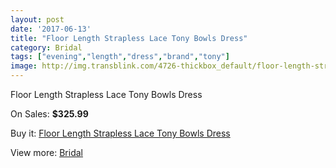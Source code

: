 ```yaml
---
layout: post
date: '2017-06-13'
title: "Floor Length Strapless Lace Tony Bowls Dress"
category: Bridal
tags: ["evening","length","dress","brand","tony"]
image: http://img.transblink.com/4726-thickbox_default/floor-length-strapless-lace-tony-bowls-dress.jpg
---
```

Floor Length Strapless Lace Tony Bowls Dress

On Sales: **$325.99**
<a href="https://www.transblink.com/en/bridal/1474-floor-length-strapless-lace-tony-bowls-dress.html"><amp-img layout="responsive" width="600" height="600" src="//img.transblink.com/4726-thickbox_default/floor-length-strapless-lace-tony-bowls-dress.jpg" alt="Floor Length Strapless Lace Tony Bowls Dress 0" /></a>
<a href="https://www.transblink.com/en/bridal/1474-floor-length-strapless-lace-tony-bowls-dress.html"><amp-img layout="responsive" width="600" height="600" src="//img.transblink.com/4730-thickbox_default/floor-length-strapless-lace-tony-bowls-dress.jpg" alt="Floor Length Strapless Lace Tony Bowls Dress 1" /></a>
<a href="https://www.transblink.com/en/bridal/1474-floor-length-strapless-lace-tony-bowls-dress.html"><amp-img layout="responsive" width="600" height="600" src="//img.transblink.com/4729-thickbox_default/floor-length-strapless-lace-tony-bowls-dress.jpg" alt="Floor Length Strapless Lace Tony Bowls Dress 2" /></a>
<a href="https://www.transblink.com/en/bridal/1474-floor-length-strapless-lace-tony-bowls-dress.html"><amp-img layout="responsive" width="600" height="600" src="//img.transblink.com/4728-thickbox_default/floor-length-strapless-lace-tony-bowls-dress.jpg" alt="Floor Length Strapless Lace Tony Bowls Dress 3" /></a>
<a href="https://www.transblink.com/en/bridal/1474-floor-length-strapless-lace-tony-bowls-dress.html"><amp-img layout="responsive" width="600" height="600" src="//img.transblink.com/4727-thickbox_default/floor-length-strapless-lace-tony-bowls-dress.jpg" alt="Floor Length Strapless Lace Tony Bowls Dress 4" /></a>

Buy it: [Floor Length Strapless Lace Tony Bowls Dress](https://www.transblink.com/en/bridal/1474-floor-length-strapless-lace-tony-bowls-dress.html "Floor Length Strapless Lace Tony Bowls Dress")

View more: [Bridal](https://www.transblink.com/en/3-bridal "Bridal")